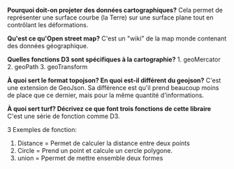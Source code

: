 **Pourquoi doit-on projeter des données cartographiques?**
Cela permet de représenter une surface courbe (la Terre) sur une surface plane tout en contrôlant les déformations.

**Qu'est ce qu'Open street map?**
C'est un "wiki" de la map monde contenant des données géographique.

**Quelles fonctions D3 sont spécifiques à la cartographie?**
    1. geoMercator
    2. geoPath
    3. geoTransform

**À quoi sert le format topojson? En quoi est-il différent du geojson?**
C'est une extension de GeoJson. Sa différence est qu'il prend beaucoup moins de place que ce dernier, mais pour la même quantité d'informations.

**À quoi sert turf? Décrivez ce que font trois fonctions de cette libraire**
C'est une série de fonction comme D3.

 3 Exemples de fonction:
1. Distance = Permet de calculer la distance entre deux points
2. Circle = Prend un point et calcule un cercle polygone. 
3. union = Ppermet de mettre ensemble deux formes